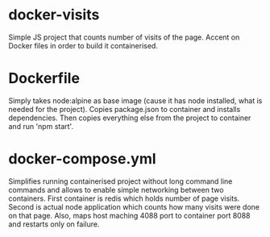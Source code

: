 # docker-visits
Simple JS project that counts number of visits of the page. Accent on Docker files in order to build it containerised.

# Dockerfile
Simply takes node:alpine as base image (cause it has node installed, what is needed for the project).
Copies package.json to container and installs dependencies.
Then copies everything else from the project to container and run 'npm start'.

# docker-compose.yml
Simplifies running containerised project without long command line commands and allows to enable simple networking between two containers.
First container is redis which holds number of page visits.
Second is actual node application which counts how many visits were done on that page.
Also, maps host maching 4088 port to container port 8088 and restarts only on failure.
